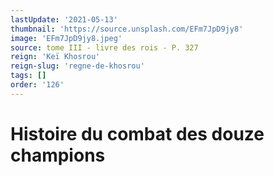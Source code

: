 ```yaml
---
lastUpdate: '2021-05-13'
thumbnail: 'https://source.unsplash.com/EFm7JpD9jy8'
image: 'EFm7JpD9jy8.jpeg'
source: tome III - livre des rois - P. 327
reign: 'Keï Khosrou'
reign-slug: 'regne-de-khosrou'
tags: []
order: '126'
---
```


# Histoire du combat des douze champions 
